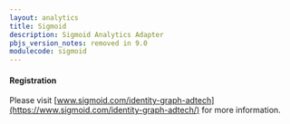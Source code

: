 ```yaml
---
layout: analytics
title: Sigmoid
description: Sigmoid Analytics Adapter
pbjs_version_notes: removed in 9.0
modulecode: sigmoid
---
```


#### Registration

Please visit [www.sigmoid.com/identity-graph-adtech](https://www.sigmoid.com/identity-graph-adtech/) for more information.
